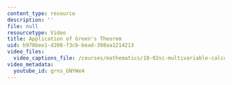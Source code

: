 ```yaml
---
content_type: resource
description: ''
file: null
resourcetype: Video
title: Application of Green's Theorem
uid: b970bee1-d208-f3cb-bead-398aa1214213
video_files:
  video_captions_file: /courses/mathematics/18-02sc-multivariable-calculus-fall-2010/3.-double-integrals-and-line-integrals-in-the-plane/part-c-greens-theorem/session-68-planimeter-greens-theorem-and-area/application-of-greens-theorem/grns_GNYWe4.vtt
video_metadata:
  youtube_id: grns_GNYWe4
---
```

